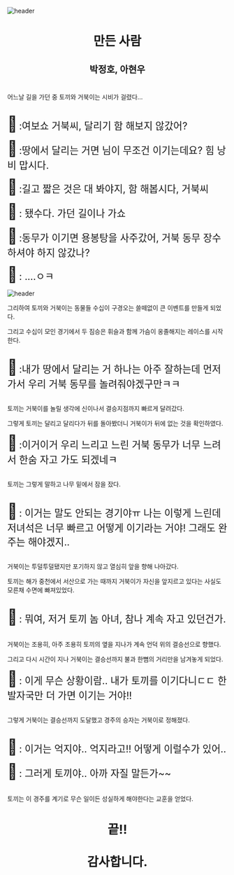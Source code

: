 

![header](https://capsule-render.vercel.app/api?type=waving&animation=scaleIn&color=gradient&height=300&section=header&text=토끼와_거북이&fontSize=60&fontAlign=75&stroke=FF00FF&strokeWidth=.50)

<div align="center">

# 만든 사람

## 박정호, 아현우
#
</div>

어느날 길을 가던 중 토끼와 거북이는 시비가 걸렸다...</br></br>

<span style="font-size:250%">🐰</span>
<span style="font-size:160%">:여보쇼 거북씨, 달리기 함 해보지 않갔어?</span>

<span style="font-size:250%">🐢</span>
<span style="font-size:160%">:땅에서 달리는 거면 님이 무조건 이기는데요? 힘 낭비 맙시다.</span>

<span style="font-size:250%">🐰</span>
<span style="font-size:160%">:길고 짧은 것은 대 봐야지, 함 해봅시다, 거북씨</span>

<span style="font-size:250%">🐢</span>
<span style="font-size:160%">: 됐수다. 가던 길이나 가쇼</span>

<span style="font-size:250%">🐰</span>
<span style="font-size:160%">:동무가 이기면 용봉탕을 사주갔어, 거북 동무 장수 하셔야 하지 않갔나?</span>

<span style="font-size:250%">🐢</span>
<span style="font-size:160%">: ....ㅇㅋ</span>


![header](https://search.pstatic.net/common/?src=http%3A%2F%2Fblogfiles.naver.net%2FMjAyMTEwMTVfMTg5%2FMDAxNjM0Mjc3ODg5MDM0.bSIPhn1D7Z8keHZ0DZCvIgtHcOITryfG7j8P-s977FQg.S7yEOdTAsB5nIziD6cr2phDwxqkLlFuCGr_XttqbY-8g.JPEG.juju3210050%2Fgiraffes-2685352.jpg&type=sc960_832)

그리하여 토끼와 거북이는 동물들 수십이 구경오는 쓸떼없이 큰 이벤트를 만들게 되었다.

그리고 수십이 모인 경기에서 두 짐승은 휘슬과 함께 가슴이 옹졸해지는 레이스를 시작한다.</br></br>

<span style="font-size:250%">🐰</span>
<span style="font-size:160%">:내가 땅에서 달리는 거 하나는 아주 잘하는데 먼저 가서 우리 거북 동무를 놀려줘야겠구만ㅋㅋ</span></br></br>

토끼는 거북이를 놀릴 생각에 신이나서 결승지점까지 빠르게 달려갔다.  

그렇게 토끼는 달리고 달리다가 뒤를 돌아봤더니 거북이가 뒤에 없는 것을 확인하였다.

<span style="font-size:250%">🐰</span>
<span style="font-size:160%">:이거이거 우리 느리고 느린 거북 동무가 너무 느려서 한숨 자고 가도 되겠네ㅋ</span></br></br>

토끼는 그렇게 말하고 나무 밑에서 잠을 잤다.</br></br>

<span style="font-size:250%">🐢</span>
<span style="font-size:160%">: 이거는 말도 안되는 경기야ㅠ 나는 이렇게 느린데 저녀석은 너무 빠르고 어떻게 이기라는 거야! 그래도 완주는 해야겠지..</span></br></br>

거북이는 투덜투덜됐지만 포기하지 않고 열심히 앞을 향해 나아갔다.

토끼는 해가 중천에서 서산으로 가는 때까지 거북이가 자신을 앞지르고 있다는 사실도 모른채 수면에 빠져있었다.</br></br>

<span style="font-size:250%">🐢</span>
<span style="font-size:160%">: 뭐여, 저거 토끼 놈 아녀, 참나 계속 자고 있던건가.</span></br></br>

거북이는 조용히, 아주 조용히 토끼의 옆을 지나가 계속 언덕 위의 결승선으로 향했다.

그리고 다시 시간이 지나 거북이는 결승선까지 불과 한뼘의 거리만을 남겨놓게 되었다.

<span style="font-size:250%">🐢</span>
<span style="font-size:160%">: 이게 무슨 상황이람.. 내가 토끼를 이기다니ㄷㄷ 한발자국만 더 가면 이기는 거야!!</span></br></br>

그렇게 거북이는 결승선까지 도달했고 경주의 승자는 거북이로 정해졌다.</br></br>

<span style="font-size:250%">🐰</span>
<span style="font-size:160%">: 이거는 억지야.. 억지라고!! 어떻게 이럴수가 있어..</span>

<span style="font-size:250%">🐢</span>
<span style="font-size:160%">: 그러게 토끼야.. 아까 자질 말든가~~</span></br></br>

토끼는 이 경주를 계기로 무슨 일이든 성실하게 해야한다는 교훈을 얻었다.
#
<div align="center">

# 끝!! </br></br>감사합니다.
